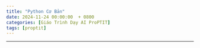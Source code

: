 ```yaml
---
title: "Python Cơ Bản"
date: 2024-11-24 00:00:00  + 0800
categories: [Giáo Trình Dạy AI ProPTIT]
tags: [proptit]
---
```

---

<script type="text/x-mathjax-config">
    MathJax.Hub.Config({
        tex2jax: {
            inlineMath: [['$','$'], ['\\(','\\)']],
            processEscapes: true
        }
    });
</script>
<script src="https://cdnjs.cloudflare.com/ajax/libs/mathjax/2.7.7/MathJax.js?config=TeX-AMS_HTML-full"></script>
